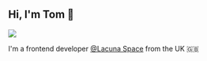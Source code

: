 ## Hi, I'm Tom 👋
<a href="mailto:tomadamlee02@gmail.com">![](https://img.shields.io/badge/Email-informational?style=flat&logo=gmail&labelColor=black&logoColor=white&color=004ACC)</a>

I'm a frontend developer [@Lacuna Space](https://lacuna.space/) from the UK 🇬🇧
